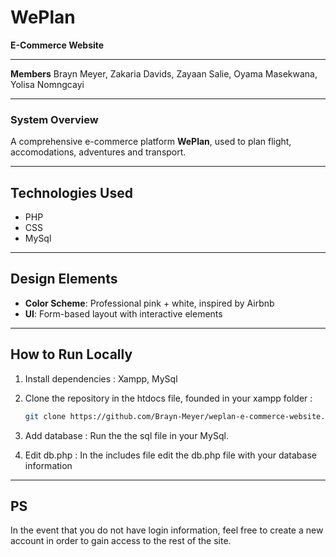# WePlan 
**E-Commerce Website**  

---

**Members**
Brayn Meyer, Zakaria Davids, Zayaan Salie, Oyama Masekwana, Yolisa Nomngcayi

---

### **System Overview**  
A comprehensive e-commerce platform **WePlan**, used to plan flight, accomodations, adventures and transport.  

---  

## **Technologies Used**  
- PHP
- CSS  
- MySql

---  

## **Design Elements**  
- **Color Scheme**: Professional pink + white, inspired by Airbnb
- **UI**: Form-based layout with interactive elements  

---  

## **How to Run Locally**  
1. Install dependencies :
   Xampp, MySql

2. Clone the repository in the htdocs file, founded in your xampp folder :  
   ```bash
   git clone https://github.com/Brayn-Meyer/weplan-e-commerce-website.git

3. Add database :
   Run the the sql file in your MySql.

4. Edit db.php :
   In the includes file edit the db.php file with your database information

---

## **PS** 
   In the event that you do not have login information, feel free to create a new account in order to gain access to the rest of the site.

